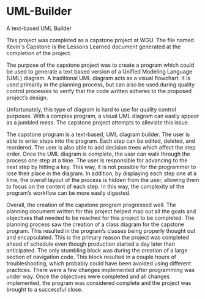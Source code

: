 # UML-Builder
A text-based UML Builder

This project was completed as a capstone project at WGU. The file named Kevin's Capstone is the Lessons Learned document generated at the completion of the project.

The purpose of the capstone project was to create a program which could be used to generate a text based version of a Unified Modeling Language (UML) diagram. A traditional UML diagram acts as a visual flowchart. It is used primarily in the planning process, but can also be used during quality control processes to verify that the code written adheres to the proposed project’s design.

Unfortunately, this type of diagram is hard to use for quality control purposes. With a complex program, a visual UML diagram can easily appear as a jumbled mess. The capstone project attempts to alleviate this issue.

The capstone program is a text-based, UML diagram builder. The user is able to enter steps into the program. Each step can be edited, deleted, and reordered. The user is also able to add decision trees which affect the step order. Once the UML diagram is complete, the user can walk through the process one step at a time. The user is responsible for advancing to the next step by hitting a key. This way, it is not possible for the programmer to lose their place in the diagram. In addition, by displaying each step one at a time, the overall layout of the process is hidden from the user, allowing them to focus on the content of each step. In this way, the complexity of the program’s workflow can be more easily digested.

Overall, the creation of the capstone program progressed well. The planning document written for this project helped map out all the goals and objectives that needed to be reached for this project to be completed. The planning process saw the creation of a class diagram for the capstone program. This resulted in the program’s classes being properly thought out and encapsulated. This is the primary reason the project was completed ahead of schedule even though production started a day later than anticipated. The only stumbling block was during the creation of a large section of navigation code. This block resulted in a couple hours of troubleshooting, which probably could have been avoided using different practices. There were a few changes implemented after programming was under way. Once the objectives were completed and all changes implemented, the program was considered complete and the project was brought to a successful close.
